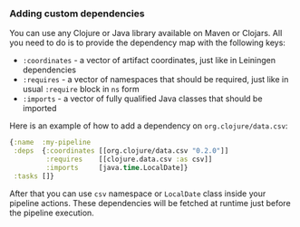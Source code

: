 ### Adding custom dependencies

You can use any Clojure or Java library available on Maven or Clojars.
All you need to do is to provide the dependency map with the following keys:

- `:coordinates` - a vector of artifact coordinates, just like in Leiningen dependencies
- `:requires` - a vector of namespaces that should be required, just like in usual `:require` block in `ns` form
- `:imports` - a vector of fully qualified Java classes that should be imported

Here is an example of how to add a dependency on `org.clojure/data.csv`:

```clojure
{:name  :my-pipeline
 :deps  {:coordinates [[org.clojure/data.csv "0.2.0"]]
         :requires    [[clojure.data.csv :as csv]]
         :imports     [java.time.LocalDate]}
 :tasks []}
```

After that you can use `csv` namespace or `LocalDate` class inside your pipeline actions.
These dependencies will be fetched at runtime just before the pipeline execution.